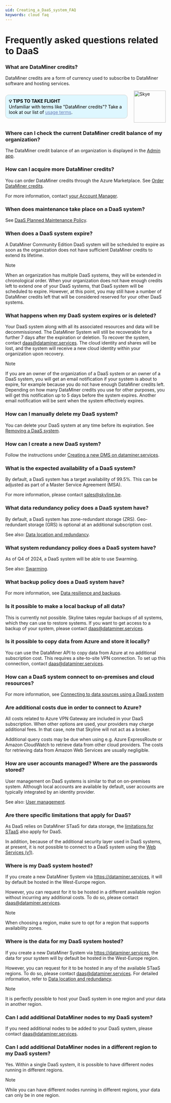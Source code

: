```yaml
---
uid: Creating_a_DaaS_system_FAQ
keywords: cloud faq
---
```


# Frequently asked questions related to DaaS

### What are DataMiner credits?

DataMiner credits are a form of currency used to subscribe to DataMiner software and hosting services.

<div style="display: flex; align-items: center; justify-content: space-between; margin: 0 auto; max-width: 100%;">
  <div style="border: 1px solid #ccc; border-radius: 10px; padding: 10px; flex-grow: 1; background-color: #DEF7FF; margin-right: 20px; color: #000000;">
    <b>💡 TIPS TO TAKE FLIGHT</b><br>Unfamiliar with terms like "DataMiner credits"? Take a look at our list of <a href="xref:Pricing_Usage_based_service#usage-terms" style="color: #657AB7;">usage terms</a>.
  </div>
  <img src="~/images/Skye.svg" alt="Skye" style="width: 100px; flex-shrink: 0;">
</div>

### Where can I check the current DataMiner credit balance of my organization?

The DataMiner credit balance of an organization is displayed in the [Admin app](https://admin.dataminer.services/).

### How can I acquire more DataMiner credits?

You can order DataMiner credits through the Azure Marketplace. See [Order DataMiner credits](xref:Order_DataMiner_credits).

For more information, contact [your Account Manager](https://community.dataminer.services/get-in-touch/sales-team/).

### When does maintenance take place on a DaaS system?

See [DaaS Planned Maintenance Policy](xref:DaaS_Planned_Maintenance_Policy).

### When does a DaaS system expire?

A DataMiner Community Edition DaaS system will be scheduled to expire as soon as the organization does not have sufficient DataMiner credits to extend its lifetime.

> [!NOTE]
> When an organization has multiple DaaS systems, they will be extended in chronological order. When your organization does not have enough credits left to extend one of your DaaS systems, that DaaS system will be scheduled to expire. However, at this point, you may still have a number of DataMiner credits left that will be considered reserved for your other DaaS systems.

### What happens when my DaaS system expires or is deleted?

Your DaaS system along with all its associated resources and data will be decommissioned. The DataMiner System will still be recoverable for a further 7 days after the expiration or deletion. To recover the system, contact [daas@dataminer.services](mailto:daas@dataminer.services). The cloud identity and shares will be lost, and the system will receive a new cloud identity within your organization upon recovery.

> [!NOTE]
> If you are an owner of the organization of a DaaS system or an owner of a DaaS system, you will get an email notification if your system is about to expire, for example because you do not have enough DataMiner credits left. Depending on how many DataMiner credits you use for other purposes, you will get this notification up to 5 days before the system expires. Another email notification will be sent when the system effectively expires.

### How can I manually delete my DaaS system?

You can delete your DaaS system at any time before its expiration. See [Removing a DaaS system](xref:Removing_a_DaaS_system).

### How can I create a new DaaS system?

Follow the instructions under [Creating a new DMS on dataminer.services](xref:Creating_a_DMS_on_dataminer_services).

### What is the expected availability of a DaaS system?

By default, a DaaS system has a target availability of 99.5%. This can be adjusted as part of a Master Service Agreement (MSA).

For more information, please contact <sales@skyline.be>.

### What data redundancy policy does a DaaS system have?

By default, a DaaS system has zone-redundant storage (ZRS). Geo-redundant storage (GRS) is optional at an additional subscription cost.

See also: [Data location and redundancy](xref:STaaS_features#data-location-and-redundancy).

### What system redundancy policy does a DaaS system have?

As of Q4 of 2024, a DaaS system will be able to use Swarming.

See also: [Swarming](xref:Swarming).

### What backup policy does a DaaS system have?

For more information, see [Data resilience and backups](xref:STaaS_features#data-resilience-and-backups).

### Is it possible to make a local backup of all data?

This is currently not possible. Skyline takes regular backups of all systems, which they can use to restore systems. If you want to get access to a backup of your system, please contact <daas@dataminer.services>.

### Is it possible to copy data from Azure and store it locally?

You can use the DataMiner API to copy data from Azure at no additional subscription cost. This requires a site-to-site VPN connection. To set up this connection, contact <daas@dataminer.services>.

### How can a DaaS system connect to on-premises and cloud resources?

For more information, see [Connecting to data sources using a DaaS system](xref:DaaS_connecting_to_data_sources)

### Are additional costs due in order to connect to Azure?

All costs related to Azure VPN Gateway are included in your DaaS subscription. When other options are used, your providers may charge additional fees. In that case, note that Skyline will not act as a broker.

Additional query costs may be due when using e.g. Azure ExpressRoute or Amazon CloudWatch to retrieve data from other cloud providers. The costs for retrieving data from Amazon Web Services are usually negligible.

### How are user accounts managed? Where are the passwords stored?

User management on DaaS systems is similar to that on on-premises system. Although local accounts are available by default, user accounts are typically integrated by an identity provider.

See also: [User management](xref:User_management).

### Are there specific limitations that apply for DaaS?

As DaaS relies on DataMiner STaaS for data storage, the [limitations for STaaS](xref:STaaS_features#limitations) also apply for DaaS.

In addition, because of the additional security layer used in DaaS systems, at present, it is not possible to connect to a DaaS system using the [Web Services (v1)](xref:Using_the_Web_Services_v1).

### Where is my DaaS system hosted?

If you create a new DataMiner System via <https://dataminer.services>, it will by default be hosted in the West-Europe region.

However, you can request for it to be hosted in a different available region without incurring any additional costs. To do so, please contact <daas@dataminer.services>.

> [!NOTE]
> When choosing a region, make sure to opt for a region that supports availability zones.

### Where is the data for my DaaS system hosted?

If you create a new DataMiner System via <https://dataminer.services>, the data for your system will by default be hosted in the West-Europe region.

However, you can request for it to be hosted in any of the available STaaS regions. To do so, please contact <daas@dataminer.services>. For detailed information, refer to [Data location and redundancy](xref:STaaS_features#data-location-and-redundancy).

> [!NOTE]
> It is perfectly possible to host your DaaS system in one region and your data in another region.

### Can I add additional DataMiner nodes to my DaaS system?

If you need additional nodes to be added to your DaaS system, please contact <daas@dataminer.services>.

### Can I add additional DataMiner nodes in a different region to my DaaS system?

Yes. Within a single DaaS system, it is possible to have different nodes running in different regions.

> [!NOTE]
> While you can have different nodes running in different regions, your data can only be in one region.
